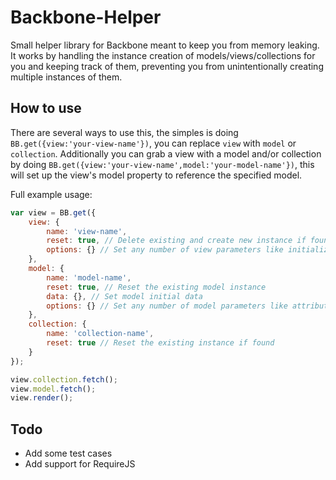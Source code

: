 Backbone-Helper
===============

Small helper library for Backbone meant to keep you from memory leaking. It works by handling the instance creation of models/views/collections for you and keeping track of them, preventing you from unintentionally creating multiple instances of them.

## How to use


There are several ways to use this, the simples is doing `BB.get({view:'your-view-name'})`, you can replace `view` with `model` or `collection`. Additionally you can grab a view with a model and/or collection by doing `BB.get({view:'your-view-name',model:'your-model-name'})`, this will set up the view's model property to reference the specified model.


Full example usage:

```javascript
var view = BB.get({
	view: {
		name: 'view-name',
		reset: true, // Delete existing and create new instance if found
		options: {} // Set any number of view parameters like initialize, el, tagName, etc
	},
	model: {
		name: 'model-name',
		reset: true, // Reset the existing model instance
		data: {}, // Set model initial data
		options: {} // Set any number of model parameters like attributeId, initialize, etc
	},
	collection: {
		name: 'collection-name',
		reset: true // Reset the existing instance if found
	}
});

view.collection.fetch();
view.model.fetch();
view.render();
```

## Todo
- Add some test cases
- Add support for RequireJS
